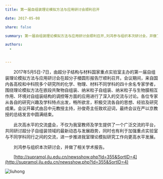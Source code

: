 ```yaml
---
title: 第一届自组装理论模拟方法与应用研讨会顺利召开

date: 2017-05-08

share: false

summary: 第一届自组装理论模拟方法与应用研讨会顺利召开,刘鸿参与组织本次研讨会，并做了相关学术报告。

authors:
  -


---
```


&emsp;&emsp;2017年5月5日-7日，由超分子结构与材料国家重点实验室主办的第一届自组装理论模拟方法与应用研讨会在超分子楼圆形报告厅顺利召开。会议期间，来自国内各高校和中科院多个研究所的化学、物理、材料不同学科的四十余名专家学者，围绕理论模拟方法在嵌段共聚物自组装、纳米粒子自组装、纳米粒子与生物膜相互作用、环境对自组装结构的调控等方面的应用进行了深入的交流与讨论。各位专家从各自的研究兴趣及学科特点出发，畅所欲言，积极交流各自的思想、经验及研究成果。会议开幕式由吕中元教授主持，孙俊奇主任致欢迎词，最终会议在严以京教授的总结发言中圆满结束。

<!--more-->

&emsp;&emsp;此次高水平的交流盛会，不仅为我室教师及学生提供了一个广泛交流的平台，共同研讨超分子自组装领域的最新动态与发展趋势，同时也有利于加强重点实验室与不同学科同行之间的交流，进一步推进我室理论模拟研究工作向更高水平发展。

&emsp;&emsp;刘鸿参与组织本次研讨会，并做了相关学术报告。

&emsp;&emsp;[http://supramol.jlu.edu.cn/newsshow.php?Id=355&SortID=4](http://supramol.jlu.edu.cn/newsshow.php?Id=355&SortID=4)

![liuhong](liuh.jpg)